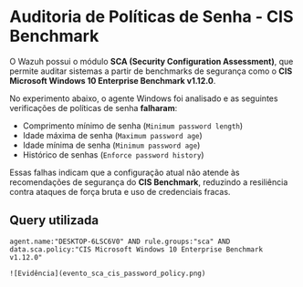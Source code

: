 # Auditoria de Políticas de Senha - CIS Benchmark

O Wazuh possui o módulo **SCA (Security Configuration Assessment)**, que permite auditar sistemas a partir de benchmarks de segurança como o **CIS Microsoft Windows 10 Enterprise Benchmark v1.12.0**.  

No experimento abaixo, o agente Windows foi analisado e as seguintes verificações de políticas de senha **falharam**:

- Comprimento mínimo de senha (`Minimum password length`)
- Idade máxima de senha (`Maximum password age`)
- Idade mínima de senha (`Minimum password age`)
- Histórico de senhas (`Enforce password history`)

Essas falhas indicam que a configuração atual não atende às recomendações de segurança do **CIS Benchmark**, reduzindo a resiliência contra ataques de força bruta e uso de credenciais fracas.

## Query utilizada

```dql
agent.name:"DESKTOP-6LSC6V0" AND rule.groups:"sca" AND data.sca.policy:"CIS Microsoft Windows 10 Enterprise Benchmark v1.12.0"

![Evidência](evento_sca_cis_password_policy.png)